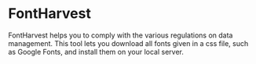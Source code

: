 # FontHarvest
FontHarvest helps you to comply with the various regulations on data management. This tool lets you download all fonts given in a css file, such as Google Fonts, and install them on your local server.
